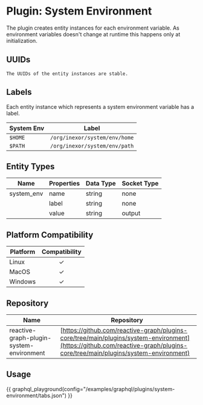 # Plugin: System Environment

The plugin creates entity instances for each environment variable. As environment variables doesn't change at runtime
this happens only at initialization.

## UUIDs

```admonish info
The UUIDs of the entity instances are stable.
```

## Labels

Each entity instance which represents a system environment variable has a label.

| System Env | Label                         |
|------------|-------------------------------|
| `$HOME`    | `/org/inexor/system/env/home` |
| `$PATH`    | `/org/inexor/system/env/path` |

## Entity Types

| Name       | Properties | Data Type | Socket Type |
|------------|------------|-----------|-------------|
| system_env | name       | string    | none        |
|            | label      | string    | none        |
|            | value      | string    | output      |

## Platform Compatibility

| Platform | Compatibility |
|----------|:-------------:|
| Linux    |       ✓       |
| MacOS    |       ✓       |
| Windows  |       ✓       |

## Repository

| Name                                     | Repository                                                                                                                                                                 |
|------------------------------------------|----------------------------------------------------------------------------------------------------------------------------------------------------------------------------|
| reactive-graph-plugin-system-environment | [https://github.com/reactive-graph/plugins-core/tree/main/plugins/system-environment](https://github.com/reactive-graph/plugins-core/tree/main/plugins/system-environment) |

## Usage

{{ graphql_playground(config="/examples/graphql/plugins/system-environment/tabs.json") }}
